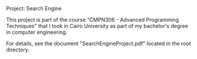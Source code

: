 Project: Search Engine

This project is part of the course "CMPN306 - Advanced Programming Techniques" that I took in Cairo University as part of my bachelor's degree in computer engineering.

For details, see the document "SearchEngineProject.pdf" located in the root directory.
